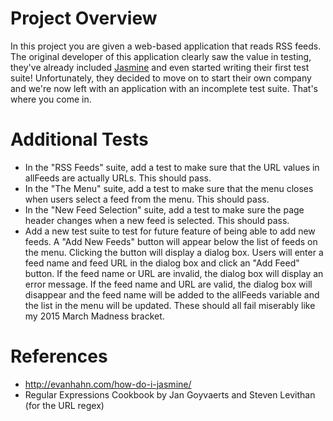 # Project Overview

In this project you are given a web-based application that reads RSS feeds. The original developer of this application clearly saw the value in testing, they've already included [Jasmine](http://jasmine.github.io/) and even started writing their first test suite! Unfortunately, they decided to move on to start their own company and we're now left with an application with an incomplete test suite. That's where you come in.

# Additional Tests

* In the "RSS Feeds" suite, add a test to make sure that the URL values in allFeeds are actually URLs. This should pass.
* In the "The Menu" suite, add a test to make sure that the menu closes when users select a feed from the menu. This should pass.
* In the "New Feed Selection" suite, add a test to make sure the page header changes when a new feed is selected. This should pass.
* Add a new test suite to test for future feature of being able to add new feeds. A "Add New Feeds" button will appear below the list of feeds on the menu. Clicking the button will display a dialog box. Users will enter a feed name and feed URL in the dialog box and click an "Add Feed" button. If the feed name or URL are invalid, the dialog box will display an error message. If the feed name and URL are valid, the dialog box will disappear and the feed name will be added to the allFeeds variable and the list in the menu will be updated. These should all fail miserably like my 2015 March Madness bracket.

# References

* http://evanhahn.com/how-do-i-jasmine/
* Regular Expressions Cookbook by Jan Goyvaerts and Steven Levithan
(for the URL regex)
